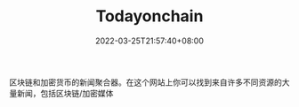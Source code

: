 ﻿---
weight: 
title: "Todayonchain"
description: "区块链和加密货币的新闻聚合器"
date: 2022-03-25T21:57:40+08:00
lastmod: 2022-03-25T16:45:40+08:00
draft: false
authors: ["Metabd"]
featuredImage: "todayonchain.png"
link: ""
tags: ["元宇宙资讯","Todayonchain"]
categories: ["navigation"]
navigation: ["元宇宙资讯"]
lightgallery: true
toc: true
pinned: false
recommend: false
recommend1: false
---
区块链和加密货币的新闻聚合器。在这个网站上你可以找到来自许多不同资源的大量新闻，包括区块链/加密媒体
